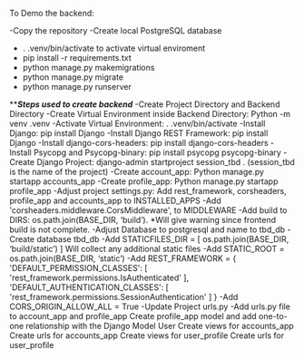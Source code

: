 
To Demo the backend:

-Copy the repository
-Create local PostgreSQL database
- . .venv/bin/activate      to activate virtual enviroment
- pip install -r requirements.txt
- python manage.py makemigrations
- python manage.py migrate
- python manage.py runserver





***********Steps used to create backend*********
-Create Project Directory and Backend Directory
-Create Virtual Environment inside Backend Directory:
	Python -m venv .venv
-Activate Virtual Environment:
	. .venv/bin/activate
-Install Django:
	pip install Django
-Install Django REST Framework:
pip install Django -Install django-cors-headers:
	pip install django-cors-headers
-Install Psycopg and Psycopg-binary:
	pip install psycopg psycopg-binary
-Create Django Project:
	django-admin startproject session_tbd .       (session_tbd is the name of the project)
-Create account_app:
	Python manage.py startapp accounts_app
-Create profile_app:
	Python manage.py startapp profile_app
-Adjust project settings.py:
Add rest_framework, corsheaders, profile_app and accounts_app to INSTALLED_APPS
-Add 'corsheaders.middleware.CorsMiddleware', to MIDDLEWARE
-Add build to DIRS:
	os.path.join(BASE_DIR, ‘build’). 
	*Will give warning since frontend build is not complete.
-Adjust Database to postgresql and name to tbd_db
-Create database tbd_db
-Add STATICFILES_DIR = [ os.path.join(BASE_DIR, ‘build/static’) ]
	Will collect any additional static files
-Add STATIC_ROOT = os.path.join(BASE_DIR, ‘static’)
-Add 	REST_FRAMEWORK = {
    'DEFAULT_PERMISSION_CLASSES': [
        'rest_framework.permissions.IsAuthenticated'
    ],
    'DEFAULT_AUTHENTICATION_CLASSES': [
        'rest_framework.permissions.SessionAuthentication'
    ]
}
-Add CORS_ORIGIN_ALLOW_ALL = True
-Update Project urls.py
-Add urls.py file to account_app and profile_app
Create profile_app model and add one-to-one relationship with the Django Model User
Create views for accounts_app
Create urls for accounts_app
Create views for user_profile
Create urls for user_profile

